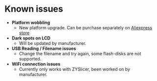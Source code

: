 # Known issues

* **Platform wobbling**
  * New platform upgrade. Can be purchase separately on [Aliexpress store](https://www.aliexpress.com/store/product/Kelant-3D-Printer-Platform-3d-printers-Build-Plated-Surface-Metal-Plate-220x160x10mmfor-Orbeat-S400-3D-printer/4503053_33004871064.html)
* **Dark spots on LCD**
  * Will be updated by manufacturer. 
* **USB Reading / Filename issues**
  * Change the filename and try again, some flash-disks are not supported.
* **WiFi connection issues**
  * Currently only works with ZYSlicer, been worked on by manufacturer.
